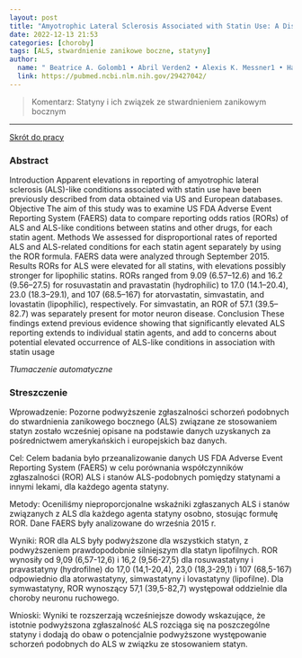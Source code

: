 ```yaml
---
layout: post
title: "Amyotrophic Lateral Sclerosis Associated with Statin Use: A Disproportionality Analysis of the FDA’s Adverse Event Reporting System"
date: 2022-12-13 21:53
categories: [choroby]
tags: [ALS, stwardnienie zanikowe boczne, statyny]
author:
  name: " Beatrice A. Golomb1 • Abril Verden2 • Alexis K. Messner1 • Hayley J. Koslik1 • Keith B. Hoffman"
  link: https://pubmed.ncbi.nlm.nih.gov/29427042/
---
```


> Komentarz:
> Statyny i ich związek ze stwardnieniem zanikowym bocznym
> 
<hr>

[Skrót do pracy](https://pubmed.ncbi.nlm.nih.gov/29427042/) 

### Abstract
Introduction Apparent elevations in reporting of amyotrophic lateral sclerosis (ALS)-like conditions associated with statin use have been previously described from data obtained via US and European databases. Objective The aim of this study was to examine US FDA Adverse Event Reporting System (FAERS) data to compare reporting odds ratios (RORs) of ALS and ALS-like conditions between statins and other drugs, for each statin agent. Methods We assessed for disproportional rates of reported ALS and ALS-related conditions for each statin agent separately by using the ROR formula. FAERS data were analyzed through September 2015. Results RORs for ALS were elevated for all statins, with elevations possibly stronger for lipophilic statins. RORs ranged from 9.09 (6.57–12.6) and 16.2 (9.56–27.5) for rosuvastatin and pravastatin (hydrophilic) to 17.0 (14.1–20.4), 23.0 (18.3–29.1), and 107 (68.5–167) for atorvastatin, simvastatin, and lovastatin (lipophilic), respectively. For simvastatin, an ROR of 57.1 (39.5–82.7) was separately present for motor neuron disease. Conclusion These findings extend previous evidence showing that significantly elevated ALS reporting extends to individual statin agents, and add to concerns about potential elevated occurrence of ALS-like conditions in association with statin usage

*Tłumaczenie automatyczne*

### Streszczenie
Wprowadzenie: Pozorne podwyższenie zgłaszalności schorzeń podobnych do stwardnienia zanikowego bocznego (ALS) związane ze stosowaniem statyn zostało wcześniej opisane na podstawie danych uzyskanych za pośrednictwem amerykańskich i europejskich baz danych.  
  
Cel: Celem badania było przeanalizowanie danych US FDA Adverse Event Reporting System (FAERS) w celu porównania współczynników zgłaszalności (ROR) ALS i stanów ALS-podobnych pomiędzy statynami a innymi lekami, dla każdego agenta statyny.  
  
Metody: Oceniliśmy nieproporcjonalne wskaźniki zgłaszanych ALS i stanów związanych z ALS dla każdego agenta statyny osobno, stosując formułę ROR. Dane FAERS były analizowane do września 2015 r.  
  
Wyniki: ROR dla ALS były podwyższone dla wszystkich statyn, z podwyższeniem prawdopodobnie silniejszym dla statyn lipofilnych. ROR wynosiły od 9,09 (6,57-12,6) i 16,2 (9,56-27,5) dla rosuwastatyny i pravastatyny (hydrofilne) do 17,0 (14,1-20,4), 23,0 (18,3-29,1) i 107 (68,5-167) odpowiednio dla atorwastatyny, simwastatyny i lovastatyny (lipofilne). Dla symwastatyny, ROR wynoszący 57,1 (39,5-82,7) występował oddzielnie dla choroby neuronu ruchowego.  
  
Wnioski: Wyniki te rozszerzają wcześniejsze dowody wskazujące, że istotnie podwyższona zgłaszalność ALS rozciąga się na poszczególne statyny i dodają do obaw o potencjalnie podwyższone występowanie schorzeń podobnych do ALS w związku ze stosowaniem statyn.